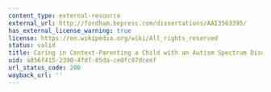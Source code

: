 ```yaml
---
content_type: external-resource
external_url: http://fordham.bepress.com/dissertations/AAI3563395/
has_external_license_warning: true
license: https://en.wikipedia.org/wiki/All_rights_reserved
status: valid
title: Caring in Context-Parenting a Child with an Autism Spectrum Disorder in India
uid: a856f415-2390-4fdf-85da-ce0fc07dceef
url_status_code: 200
wayback_url: ''
---
```

